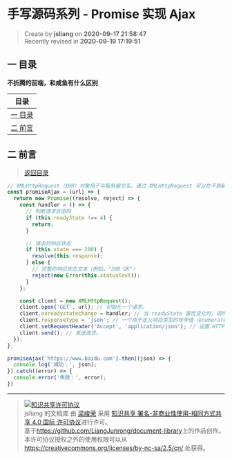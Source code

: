 手写源码系列 - Promise 实现 Ajax
===

> Create by **jsliang** on **2020-09-17 21:58:47**  
> Recently revised in **2020-09-19 17:19:51**

## <a name="chapter-one" id="chapter-one"></a>一 目录

**不折腾的前端，和咸鱼有什么区别**

| 目录 |
| --- |
| [一 目录](#chapter-one) |
| <a name="catalog-chapter-two" id="catalog-chapter-two"></a>[二 前言](#chapter-two) |

## <a name="chapter-two" id="chapter-two"></a>二 前言

> [返回目录](#chapter-one)

```js
// XMLHttpRequest（XHR）对象用于与服务器交互。通过 XMLHttpRequest 可以在不刷新页面的情况下请求特定 URL，获取数据。
const promiseAjax = (url) => {
  return new Promise((resolve, reject) => {
    const handler = () => {
      // 判断请求状态码
      if (this.readyState !== 4) {
        return;
      }

      // 请求的响应状态
      if (this.state === 200) {
        resolve(this.response);
      } else {
        // 完整的响应状态文本（例如，"200 OK"）
        reject(new Error(this.statusText));
      }
    };

    const client = new XMLHttpRequest();
    client.open('GET', url); // 初始化一个请求。
    client.onreadystatechange = handler; // 当 readyState 属性变化时，调用 EventHandler
    client.responseType = 'json'; // 一个用于定义响应类型的枚举值（enumerated value）。
    client.setRequestHeader('Accept', 'application/json'); // 设置 HTTP 请求头的值。必须在 open() 之后、send() 之前调用 setRequestHeader() 方法。
    client.send(); // 发送请求。
  });
};

promiseAjax('https://www.baidu.com').then((json) => {
  console.log('成功：', json);
}).catch((error) => {
  console.error('失败：', error);
})
```

---

> <a rel="license" href="http://creativecommons.org/licenses/by-nc-sa/4.0/"><img alt="知识共享许可协议" style="border-width:0" src="https://i.creativecommons.org/l/by-nc-sa/4.0/88x31.png" /></a><br /><span xmlns:dct="http://purl.org/dc/terms/" property="dct:title">jsliang 的文档库</span> 由 <a xmlns:cc="http://creativecommons.org/ns#" href="https://github.com/LiangJunrong/document-library" property="cc:attributionName" rel="cc:attributionURL">梁峻荣</a> 采用 <a rel="license" href="http://creativecommons.org/licenses/by-nc-sa/4.0/">知识共享 署名-非商业性使用-相同方式共享 4.0 国际 许可协议</a>进行许可。<br />基于<a xmlns:dct="http://purl.org/dc/terms/" href="https://github.com/LiangJunrong/document-library" rel="dct:source">https://github.com/LiangJunrong/document-library</a>上的作品创作。<br />本许可协议授权之外的使用权限可以从 <a xmlns:cc="http://creativecommons.org/ns#" href="https://creativecommons.org/licenses/by-nc-sa/2.5/cn/" rel="cc:morePermissions">https://creativecommons.org/licenses/by-nc-sa/2.5/cn/</a> 处获得。